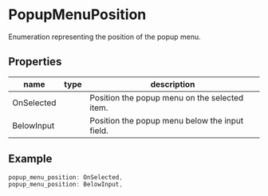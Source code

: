 # PopupMenuPosition

Enumeration representing the position of the popup menu.

## Properties
|name|type|description|
|--|--|--|
|OnSelected||Position the popup menu on the selected item.|
|BelowInput||Position the popup menu below the input field.|


## Example

```rust
popup_menu_position: OnSelected,
popup_menu_position: BelowInput,
```